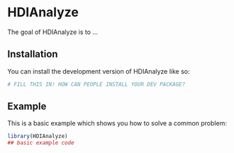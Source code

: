 
# HDIAnalyze

<!-- badges: start -->
<!-- badges: end -->

The goal of HDIAnalyze is to ...

## Installation

You can install the development version of HDIAnalyze like so:

``` r
# FILL THIS IN! HOW CAN PEOPLE INSTALL YOUR DEV PACKAGE?
```

## Example

This is a basic example which shows you how to solve a common problem:

``` r
library(HDIAnalyze)
## basic example code
```

